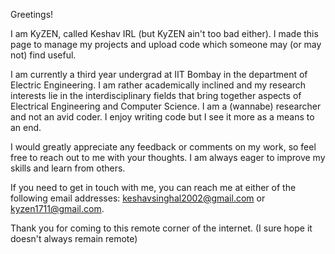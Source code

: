 Greetings!

I am KyZEN, called Keshav IRL (but KyZEN ain't too bad either). I made this page to manage my projects and upload code which someone may (or may not) find useful.

I am currently a third year undergrad at IIT Bombay in the department of Electric Engineering. I am rather academically inclined and my research interests lie in the interdisciplinary fields that bring together aspects of Electrical Engineering and Computer Science. I am a (wannabe) researcher and not an avid coder. I enjoy writing code but I see it more as a means to an end.

I would greatly appreciate any feedback or comments on my work, so feel free to reach out to me with your thoughts. I am always eager to improve my skills and learn from others.

If you need to get in touch with me, you can reach me at either of the following email addresses: keshavsinghal2002@gmail.com or kyzen1711@gmail.com.

Thank you for coming to this remote corner of the internet. (I sure hope it doesn't always remain remote)

<!---
KyZEN1711/KyZEN1711 is a ✨ special ✨ repository because its `README.md` (this file) appears on your GitHub profile.
You can click the Preview link to take a look at your changes.
--->
